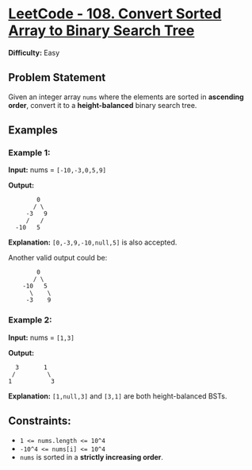 # [LeetCode - 108. Convert Sorted Array to Binary Search Tree](https://leetcode.com/problems/convert-sorted-array-to-binary-search-tree/description/)

**Difficulty:** Easy

## Problem Statement

Given an integer array `nums` where the elements are sorted in **ascending order**, convert it to a <span title="A height-balanced binary tree is a binary tree in which the depth of the two subtrees of every node never differs by more than one.">**height-balanced** binary search tree.

## Examples

### Example 1:

**Input:** nums = `[-10,-3,0,5,9]`

**Output:**
```
        0
       / \
     -3   9
     /   /
  -10   5
```

**Explanation:** `[0,-3,9,-10,null,5]` is also accepted.

Another valid output could be:
```
        0
       / \
    -10   5
      \    \
     -3    9
```

### Example 2:

**Input:** nums = `[1,3]`

**Output:**
```
  3       1
 /         \
1           3
```

**Explanation:** `[1,null,3]` and `[3,1]` are both height-balanced BSTs.

## Constraints:

- `1 <= nums.length <= 10^4`
- `-10^4 <= nums[i] <= 10^4`
- `nums` is sorted in a **strictly increasing order**.
